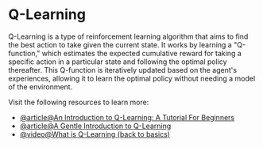 # Q-Learning

Q-Learning is a type of reinforcement learning algorithm that aims to find the best action to take given the current state. It works by learning a "Q-function," which estimates the expected cumulative reward for taking a specific action in a particular state and following the optimal policy thereafter. This Q-function is iteratively updated based on the agent's experiences, allowing it to learn the optimal policy without needing a model of the environment.

Visit the following resources to learn more:

- [@article@An Introduction to Q-Learning: A Tutorial For Beginners](https://www.datacamp.com/tutorial/introduction-q-learning-beginner-tutorial)
- [@article@A Gentle Introduction to Q-Learning](https://machinelearningmastery.com/a-gentle-introduction-to-q-learning/)
- [@video@What is Q-Learning (back to basics)](https://www.youtube.com/watch?v=nOBm4aYEYR4)